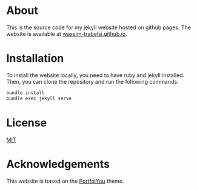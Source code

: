 # About

This is the source code for my jekyll website hosted on github pages. 
The website is available at [wassim-trabelsi.github.io](https://www.wassim-trabelsi.github.io).

# Installation

To install the website locally, you need to have ruby and jekyll installed.
Then, you can clone the repository and run the following commands:

```bash
bundle install
bundle exec jekyll serve
```

# License
[MIT](https://choosealicense.com/licenses/mit/)

# Acknowledgements
This website is based on the [PortfolYou](https://github.com/YoussefRaafatNasry/portfolYOU/) theme.

